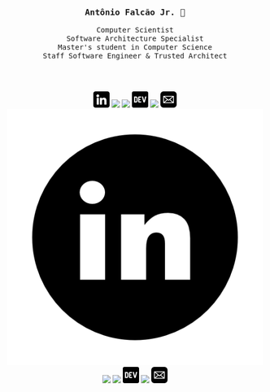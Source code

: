 <h3 align='center'><samp><strong>Antônio Falcão Jr.</strong> 👋</samp></h3>
<p align='center'> <samp>Computer Scientist <br> Software Architecture Specialist <br> Master's student in Computer Science <br> Staff Software Engineer & Trusted Architect </samp></p>

<br><br>

<div align='center'>  

[![](img/linkedin.png#gh-dark-mode-only)](https://br.linkedin.com/)
[![](img/medio.png#gh-dark-mode-only)](https://antoniofalcaojr.medium.com/)
[![](img/estouro-de-pilha.png#gh-dark-mode-only)](https://stackoverflow.com/story/antoniofalcao/)
[![](img/dev.png#gh-dark-mode-only)](https://dev.to/antoniofalcao/)
[![](img/external.png#gh-dark-mode-only)](https://antoniofalcao.github.io/)
[![](img/mail.png#gh-dark-mode-only)](mailto:arfj@edu.univali.br)
[![](img/linkedinicon-light.png#gh-light-mode-only)](https://br.linkedin.com/)
[![](img/medio.png#gh-light-mode-only)](https://antoniofalcaojr.medium.com/)
[![](img/estouro-de-pilha.png#gh-light-mode-only)](https://stackoverflow.com/story/antoniofalcao/)
[![](img/dev.png#gh-light-mode-only)](https://dev.to/antoniofalcao/)
[![](img/external.png#gh-light-mode-only)](https://antoniofalcao.github.io/)
[![](img/mail.png#gh-light-mode-only)](mailto:arfj@edu.univali.br)

</div>

